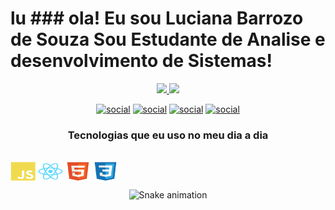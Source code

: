 # lu ### ola! Eu sou Luciana Barrozo de Souza Sou Estudante de Analise e desenvolvimento de Sistemas!

<div align="center">
  <a href="https://github.com/Luciana Barrozo de Souza">
    <img height="150em" src="https://github-readme-stats.vercel.app/api?username=LUCIANA BARROZO DE SOUZA &count_private=true&include_all_commits=true&show_icons=true&theme=dracula&hide_border=false&show_owner=true"/>
    <img height="150em" src="https://github-readme-stats.vercel.app/api/top-langs/?username=Luciana Barrozo de Souza&theme=dracula&hide_border=false&&layout=compact"/>


[![social](https://img.shields.io/badge/Instagram-E4405F?style=for-the-badge&logo=instagram&logoColor=white)](https://instagram.com/lucianabx)
[![social](https://img.shields.io/badge/Twitter-1DA1F2?style=for-the-badge&logo=twitter&logoColor=white)](https://Twitter.com/lucianabx)
[![social](https://img.shields.io/badge/LinkedIn-0077B5?style=for-the-badge&logo=linkedin&logoColor=white)](https://linkedin.com/in/lucianabx)
[![social](https://img.shields.io/badge/YouTube-FF0000?style=for-the-badge&logo=youtube&logoColor=white)](https://youtube.com/channel/UCIRBdF7Yp7-hAG5NEfQdS4g)

### Tecnologias que eu uso no meu dia a dia 

</div>
<div style="display: inline_block"><br>
  <img align="center" alt="lucianabx" height="30" width="40" src="https://raw.githubusercontent.com/devicons/devicon/master/icons/javascript/javascript-plain.svg">
 
  <img align="center" alt="lucianabx-React" height="30" width="40" src="https://raw.githubusercontent.com/devicons/devicon/master/icons/react/react-original.svg">
  <img align="center" alt="lucianabx-HTML" height="30" width="40" src="https://raw.githubusercontent.com/devicons/devicon/master/icons/html5/html5-original.svg">
  <img align="center" alt="lucianabx-CSS" height="30" width="40" src="https://raw.githubusercontent.com/devicons/devicon/master/icons/css3/css3-original.svg">
</div>

<div align="center">
  
  ![Snake animation](https://github.com/lu/luciaabx/blob/output/github-contribution-grid-snake.svg)
  
</div>
